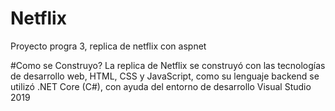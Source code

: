 # Netflix
Proyecto progra 3, replica de netflix con aspnet

#Como se Construyo?
La replica de Netflix se construyó con las tecnologías de desarrollo web, HTML, CSS y JavaScript, como su lenguaje backend se utilizó .NET Core (C#), con ayuda del entorno de desarrollo Visual Studio 2019

